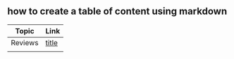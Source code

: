 ## how to create a table of content using markdown

| Topic   | Link                |
| ------- | ------------------- |
| Reviews | [title](./ahmad.md) |
|         |                     |
